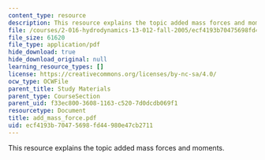 ```yaml
---
content_type: resource
description: This resource explains the topic added mass forces and moments.
file: /courses/2-016-hydrodynamics-13-012-fall-2005/ecf4193b70475698fd44980e47cb2711_add_mass_force.pdf
file_size: 61620
file_type: application/pdf
hide_download: true
hide_download_original: null
learning_resource_types: []
license: https://creativecommons.org/licenses/by-nc-sa/4.0/
ocw_type: OCWFile
parent_title: Study Materials
parent_type: CourseSection
parent_uid: f33ec800-3608-1163-c520-7d0dcdb069f1
resourcetype: Document
title: add_mass_force.pdf
uid: ecf4193b-7047-5698-fd44-980e47cb2711
---
```

This resource explains the topic added mass forces and moments.